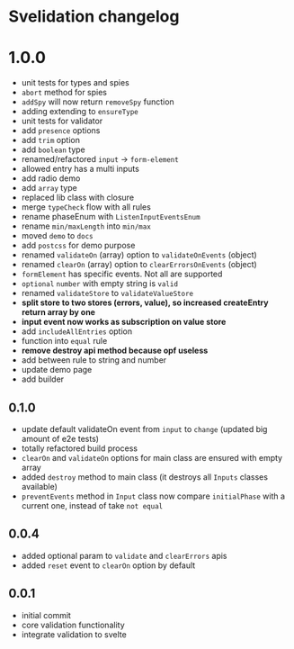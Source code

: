 # Svelidation changelog

# 1.0.0

* unit tests for types and spies
* `abort` method for spies
* `addSpy` will now return `removeSpy` function
* adding extending to `ensureType`
* unit tests for validator
* add `presence` options
* add `trim` option
* add `boolean` type
* renamed/refactored `input` -> `form-element`
* allowed entry has a multi inputs
* add radio demo
* add `array` type
* replaced lib class with closure
* merge `typeCheck` flow with all rules
* rename phaseEnum with `ListenInputEventsEnum`
* rename `min/maxLength` into `min/max`
* moved `demo` to `docs`
* add `postcss` for demo purpose
* renamed `validateOn` (array) option to `validateOnEvents` (object)
* renamed `clearOn` (array) option to `clearErrorsOnEvents` (object)
* `formElement` has specific events. Not all are supported
* `optional` `number` with empty string is `valid`
* renamed `validateStore` to `validateValueStore`
* **split store to two stores (errors, value), so increased createEntry return array by one**
* **input event now works as subscription on value store**
* add `includeAllEntries` option
* function into `equal` rule
* **remove destroy api method because opf useless**
* add between rule to string and number
* update demo page
* add builder

## 0.1.0

* update default validateOn event from `input` to `change` (updated big amount of e2e tests)
* totally refactored build process
* `clearOn` and `validateOn` options for main class are ensured with empty array
* added `destroy` method to main class (it destroys all `Inputs` classes available)
* `preventEvents` method in `Input` class now compare `initialPhase` with a current one, instead of take `not equal`

## 0.0.4

* added optional param to `validate` and `clearErrors` apis
* added `reset` event to `clearOn` option by default

## 0.0.1

* initial commit
* core validation functionality
* integrate validation to svelte
